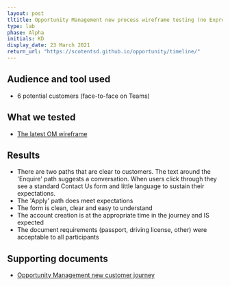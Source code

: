 ```yaml
---
layout: post
tltitle: Opportunity Management new process wireframe testing (no Expression of Interest)
type: lab
phase: Alpha
initials: KD
display_date: 23 March 2021
return_url: "https://scotentsd.github.io/opportunity/timeline/"
---
```


## Audience and tool used
- 6 potential customers (face-to-face on Teams)

## What we tested
- [The latest OM wireframe](https://taob1x.axshare.com/#id=8pdqr7&p=project_opp_support_section_overview&fn=0&dp=0) 

## Results
- There are two paths that are clear to customers. The text around the 'Enquire' path suggests a conversation. When users click through they see a standard Contact Us form and little language
to sustain their expectations.
- The 'Apply' path does meet expectations
- The form is clean, clear and easy to understand
- The account creation is at the appropriate time in the journey and IS expected
- The document requirements (passport, driving license, other) were acceptable to all participants

## Supporting documents
- [Opportunity Management new customer journey](/opportunity/files/2021-03-25-OM-Playback-OM-NewJourney-SansEOI.pdf)


